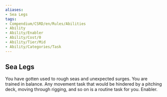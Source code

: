 ```yaml
---
aliases:
- Sea Legs
tags:
- Compendium/CSRD/en/Rules/Abilities
- Ability
- Ability/Enabler
- Ability/Cost/0
- Ability/Tier/Mid
- Ability/Categories/Task
---
```


  
## Sea Legs  
You have gotten used to rough seas and unexpected surges. You are trained in balance. Any movement task that would be hindered by a pitching deck, moving through rigging, and so on is a routine task for you. Enabler.